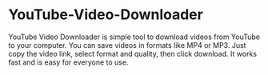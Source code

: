 # YouTube-Video-Downloader
YouTube Video Downloader is simple tool to download videos from YouTube to your computer. You can save videos in formats like MP4 or MP3. Just copy the video link, select format and quality, then click download. It works fast and is easy for everyone to use.
